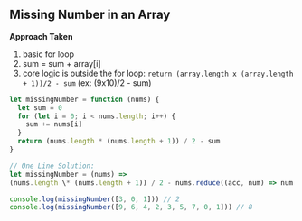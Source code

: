## Missing Number in an Array

**Approach Taken**

1. basic for loop
2. sum = sum + array[i]
3. core logic is outside the for loop: `return (array.length x (array.length + 1))/2 - sum` (ex: (9x10)/2 - sum)

```js
let missingNumber = function (nums) {
  let sum = 0
  for (let i = 0; i < nums.length; i++) {
    sum += nums[i]
  }
  return (nums.length * (nums.length + 1)) / 2 - sum
}

// One Line Solution:
let missingNumber = (nums) =>
(nums.length \* (nums.length + 1)) / 2 - nums.reduce((acc, num) => num + acc)

console.log(missingNumber([3, 0, 1])) // 2
console.log(missingNumber([9, 6, 4, 2, 3, 5, 7, 0, 1])) // 8

```
